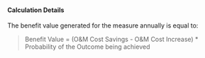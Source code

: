 
#### Calculation Details

The benefit value generated for the measure annually is equal to:

> Benefit Value = (O&M Cost Savings - O&M Cost Increase) * Probability of the Outcome being achieved